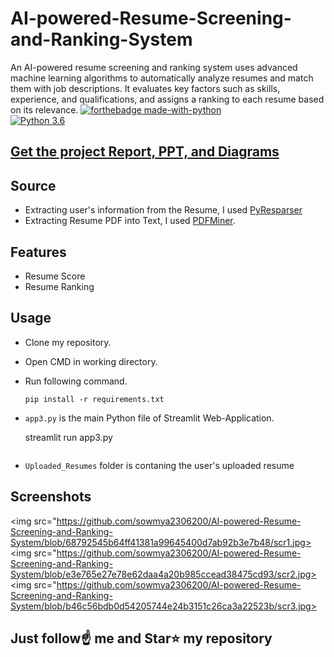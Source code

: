 # AI-powered-Resume-Screening-and-Ranking-System
An AI-powered resume screening and ranking system uses advanced machine learning algorithms to automatically analyze resumes and match them with job descriptions. It evaluates key factors such as skills, experience, and qualifications, and assigns a ranking to each resume based on its relevance. 
[![forthebadge made-with-python](http://ForTheBadge.com/images/badges/made-with-python.svg)](https://www.python.org/)                 
[![Python 3.6](https://img.shields.io/badge/python-3.6-blue.svg)](https://www.python.org/downloads/release/python-360/)   

## [Get the project Report, PPT, and Diagrams](https://kushalbhavsar1820.stores.instamojo.com/product/864991/smart-resume-analyzer-ppt-report-and-diagram-c091f/)
## Source
- Extracting user's information from the Resume, I used [PyResparser](https://omkarpathak.in/pyresparser/)
- Extracting Resume PDF into Text, I used [PDFMiner](https://pypi.org/project/pdfminer/).

## Features
- Resume Score
- Resume Ranking

## Usage
- Clone my repository.
- Open CMD in working directory.
- Run following command.
  ```
  pip install -r requirements.txt
  ```
- `app3.py` is the main Python file of Streamlit Web-Application. 

  streamlit run app3.py
  ```
- `Uploaded_Resumes` folder is contaning the user's uploaded resume

## Screenshots
<img src="https://github.com/sowmya2306200/AI-powered-Resume-Screening-and-Ranking-System/blob/68792545b64ff41381a99645400d7ab92b3e7b48/scr1.jpg>
<img src="https://github.com/sowmya2306200/AI-powered-Resume-Screening-and-Ranking-System/blob/e3e765e27e78e62daa4a20b985ccead38475cd93/scr2.jpg>
<img src="https://github.com/sowmya2306200/AI-powered-Resume-Screening-and-Ranking-System/blob/b46c56bdb0d54205744e24b3151c26ca3a22523b/scr3.jpg>




## Just follow☝️ me and Star⭐ my repository 

